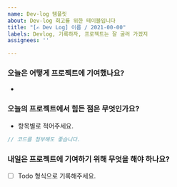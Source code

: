 ```yaml
---
name: Dev-log 템플릿
about: Dev-log 회고를 위한 테이블입니다
title: "[✍️ Dev Log] 이름 / 2021-00-00"
labels: Devlog, 기록하자, 프로젝트는 잘 굴러 가겠지
assignees: ''

---
```


### 오늘은 어떻게 프로젝트에 기여했나요?

- 

### 오늘의 프로젝트에서 힘든 점은 무엇인가요?

- 항목별로 적어주세요.

```js
// 코드를 첨부해도 좋습니다.
```

### 내일은 프로젝트에 기여하기 위해 무엇을 해야 하나요?

- [ ] Todo 형식으로 기록해주세요.
